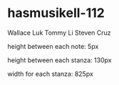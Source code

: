 # hasmusikell-112
Wallace Luk
Tommy Li
Steven Cruz

height between each note: 5px

height between each stanza: 130px

width for each stanza: 825px
